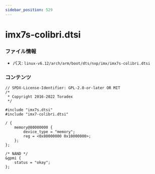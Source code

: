 ```yaml
---
sidebar_position: 529
---
```

# imx7s-colibri.dtsi

### ファイル情報

- パス: `linux-v6.12/arch/arm/boot/dts/nxp/imx/imx7s-colibri.dtsi`

### コンテンツ

```dtsi
// SPDX-License-Identifier: GPL-2.0-or-later OR MIT
/*
 * Copyright 2016-2022 Toradex
 */

#include "imx7s.dtsi"
#include "imx7-colibri.dtsi"

/ {
	memory@80000000 {
		device_type = "memory";
		reg = <0x80000000 0x10000000>;
	};
};

/* NAND */
&gpmi {
	status = "okay";
};

```
